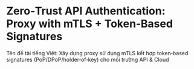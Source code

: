 # Zero‑Trust API Authentication: Proxy with mTLS + Token‑Based Signatures

Tên đề tài tiếng Việt: Xây dựng proxy sử dụng mTLS kết hợp token‑based signatures (PoP/DPoP/holder‑of‑key) cho môi trường API & Cloud
